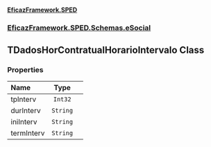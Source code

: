 #### [EficazFramework.SPED](EficazFrameworkSPED.md 'EficazFramework SPED')
### [EficazFramework.SPED.Schemas.eSocial](EficazFramework.SPED.Schemas.eSocial.md 'EficazFramework.SPED.Schemas.eSocial')

## TDadosHorContratualHorarioIntervalo Class
### Properties

| Name | Type | |
| :--- | :---: | :--- |
| tpInterv | `Int32` |  |
| durInterv | `String` |  |
| iniInterv | `String` |  |
| termInterv | `String` |  |
